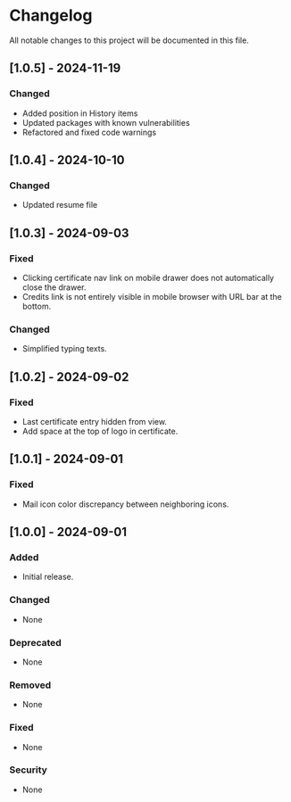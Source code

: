 # Changelog

All notable changes to this project will be documented in this file.

## [1.0.5] - 2024-11-19
### Changed
- Added position in History items
- Updated packages with known vulnerabilities
- Refactored and fixed code warnings

## [1.0.4] - 2024-10-10
### Changed
- Updated resume file

## [1.0.3] - 2024-09-03
### Fixed
- Clicking certificate nav link on mobile drawer does not automatically close the drawer.
- Credits link is not entirely visible in mobile browser with URL bar at the bottom.

### Changed
- Simplified typing texts.

## [1.0.2] - 2024-09-02
### Fixed
- Last certificate entry hidden from view.
- Add space at the top of logo in certificate.

## [1.0.1] - 2024-09-01
### Fixed
- Mail icon color discrepancy between neighboring icons.

## [1.0.0] - 2024-09-01

### Added
- Initial release.

### Changed
- None

### Deprecated
- None

### Removed
- None

### Fixed
- None

### Security
- None
